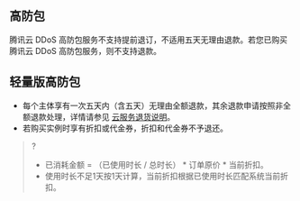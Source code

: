 ## 高防包
腾讯云 DDoS 高防包服务不支持提前退订，不适用五天无理由退款。若您已购买 腾讯云 DDoS 高防包服务，则不支持退款。

## 轻量版高防包
- 每个主体享有一次五天内（含五天）无理由全额退款，其余退款申请按照非全额退款处理，详情请参见 [云服务退货说明](https://cloud.tencent.com/document/product/555/7440)。
- 若购买实例时享有折扣或代金券，折扣和代金券不予退还。

>?
>- 已消耗金额 = （已使用时长 / 总时长） * 订单原价 * 当前折扣。
>- 使用时长不足1天按1天计算，当前折扣根据已使用时长匹配系统当前折扣。
